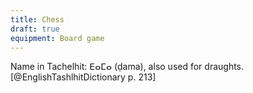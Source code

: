 ```yaml
---
title: Chess
draft: true
equipment: Board game
---
```


Name in Tachelhit: <span lang="shi" class="aka">ⴹⴰⵎⴰ</span> (<span lang="shi-Latn" class="aka">ḍama</span>), also used for draughts.[@EnglishTashlhitDictionary p. 213]
